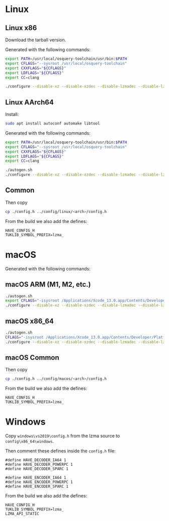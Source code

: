 # Linux

## Linux x86

Download the tarball version.

Generated with the following commands:

```bash
export PATH=/usr/local/osquery-toolchain/usr/bin:$PATH
export CFLAGS="--sysroot /usr/local/osquery-toolchain"
export CXXFLAGS="${CFLAGS}"
export LDFLAGS="${CFLAGS}"
export CC=clang

./configure --disable-xz --disable-xzdec --disable-lzmadec --disable-lzma-links --disable-scripts --disable-doc --enable-static --enable-encoders=lzma1,lzma2,x86,arm,armthumb,delta --enable-decoders=lzma1,lzma2,x86,arm,armthumb,delta --disable-nls
```

## Linux AArch64

Install:

```bash
sudo apt install autoconf automake libtool
```

Generated with the following commands:

```bash
export PATH=/usr/local/osquery-toolchain/usr/bin:$PATH
export CFLAGS="--sysroot /usr/local/osquery-toolchain"
export CXXFLAGS="${CFLAGS}"
export LDFLAGS="${CFLAGS}"
export CC=clang

./autogen.sh
./configure --disable-xz --disable-xzdec --disable-lzmadec --disable-lzma-links --disable-scripts --disable-doc --enable-static --enable-encoders=lzma1,lzma2,x86,arm,armthumb,delta --enable-decoders=lzma1,lzma2,x86,arm,armthumb,delta --disable-nls
```

## Common

Then copy

```sh
cp ./config.h ../config/linux/<arch>/config.h
```

From the build we also add the defines:

```text
HAVE_CONFIG_H
TUKLIB_SYMBOL_PREFIX=lzma_
```

# macOS

Generated with the following commands:

## macOS ARM (M1, M2, etc.)

```sh
./autogen.sh
export CFLAGS="-isysroot /Applications/Xcode_13.0.app/Contents/Developer/Platforms/MacOSX.platform/Developer/SDKs/MacOSX11.3.sdk -target arm64-apple-macos10.15"
./configure --disable-xz --disable-xzdec --disable-lzmadec --disable-lzma-links --disable-scripts --disable-doc --disable-shared --enable-static --enable-encoders=lzma1,lzma2,x86,arm,armthumb,delta --enable-decoders=lzma1,lzma2,x86,arm,armthumb,delta --disable-nls --host=aarch64-apple-darwin
```

## macOS x86_64

```sh
./autogen.sh
CFLAGS="-isysroot /Applications/Xcode_13.0.app/Contents/Developer/Platforms/MacOSX.platform/Developer/SDKs/MacOSX11.3.sdk -target x86_64-apple-macos10.14"
./configure --disable-xz --disable-xzdec --disable-lzmadec --disable-lzma-links --disable-scripts --disable-doc --disable-shared --enable-static --enable-encoders=lzma1,lzma2,x86,arm,armthumb,delta --enable-decoders=lzma1,lzma2,x86,arm,armthumb,delta --disable-nls
```

## macOS Common

Then copy

```sh
cp ./config.h ../config/macos/<arch>/config.h
```

From the build we also add the defines:

```text
HAVE_CONFIG_H
TUKLIB_SYMBOL_PREFIX=lzma_
```

# Windows

Copy `windows\vs2019\config.h` from the lzma source to `config\x86_64\windows`.

Then comment these defines inside the `config.h` file:

```text
#define HAVE_DECODER_IA64 1
#define HAVE_DECODER_POWERPC 1
#define HAVE_DECODER_SPARC 1

#define HAVE_ENCODER_IA64 1
#define HAVE_ENCODER_POWERPC 1
#define HAVE_ENCODER_SPARC 1
```

From the build we also add the defines:

```text
HAVE_CONFIG_H
TUKLIB_SYMBOL_PREFIX=lzma_
LZMA_API_STATIC
```
